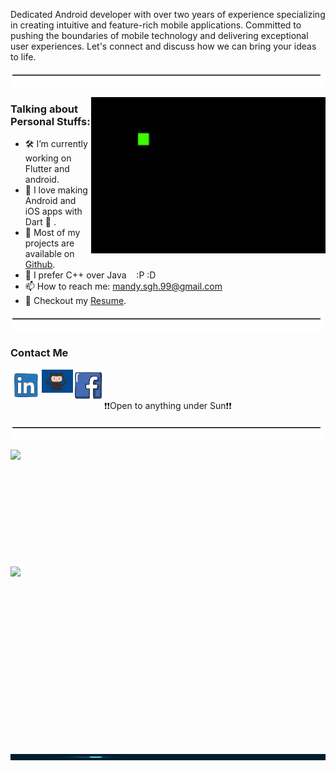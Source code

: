 Dedicated Android developer with over two years of experience specializing in creating intuitive and feature-rich mobile applications. Committed to pushing the boundaries of mobile technology and delivering exceptional user experiences. Let's connect and discuss how we can bring your ideas to life.

<img src="https://github.com/ranjan-panda/Bio/blob/master/border.gif" width="1100px" height="25px"></h2>

<img align="right" height="250" width="375" alt="" src="https://github.com/ranjan-panda/Bio/blob/master/coding2.gif" />

### Talking about Personal Stuffs:

- 🛠 I’m currently working on Flutter and android.
- :wrench: I love making Android and iOS apps with Dart 📱 .
- 👾 Most of my projects are available on [Github](https://github.com/mandeep1999/).
- 👅 I prefer C++ over Java &nbsp; &nbsp;:P :D
- 📫 How to reach me: mandy.sgh.99@gmail.com
- 📝 Checkout my [Resume](https://drive.google.com/file/d/1P8ck9y6rV7DKfqDMd_lSFbdWb_EKfE3Y/view?usp=drive_link).

<img src="https://github.com/ranjan-panda/Bio/blob/master/border.gif" width="1100px" height="25px"></h2>

### Contact Me <br>

[<img align="left" alt="https://www.linkedin.com/in/mandysgh/" width="50px" src="https://github.com/ranjan-panda/Bio/blob/master/linkedin.gif" />][linkedin]
[<img align="left" alt="https://github.com/mandeep1999" width="50px" src="https://github.com/ranjan-panda/Bio/blob/master/github.gif" />][github]
[<img align="left" alt="https://www.facebook.com/profile.php?id=100016766658310" width="50px" src="https://github.com/ranjan-panda/Bio/blob/master/fb.gif" />][facebook]\
<br/>

:exclamation::exclamation:Open to anything under Sun:exclamation::exclamation:

<img src="https://github.com/ranjan-panda/Bio/blob/master/border.gif" width="1100px" height="25px"></h2>

<a href="https://github.com/mandeep1999">
  <img align="left" src="https://github-readme-stats.vercel.app/api?username=mandeep1999&show_icons=true&theme=merko&count_private=true" />
</a>
<br/><br/><br/><br/><br/><br/><br/><br/><br/><br/><br/>

<a href="https://github.com/mandeep1999">
  <img align="left" height = "296px "src="https://github-readme-stats.vercel.app/api/top-langs/?username=mandeep1999&theme=gruvbox" />
</a>

<img src="https://github.com/ranjan-panda/Bio/blob/master/add2.gif" width="1400px" height="10px"></h2>

[linkedin]: https://www.linkedin.com/in/mandysgh/
[github]: https://github.com/mandeep1999
[facebook]: https://www.facebook.com/profile.php?id=100016766658310
